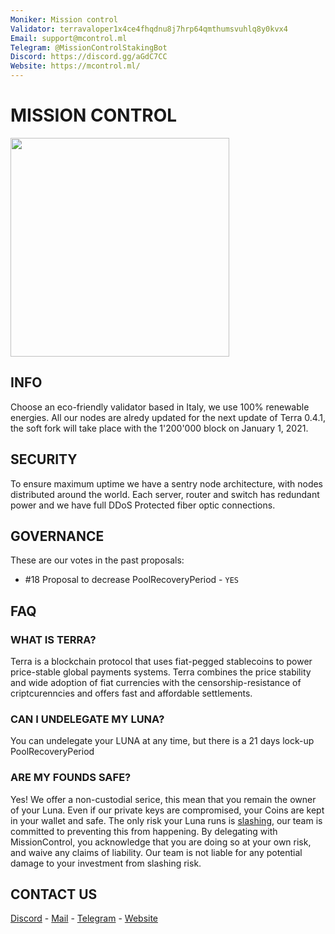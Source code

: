 ```yaml
---
Moniker: Mission control
Validator: terravaloper1x4ce4fhqdnu8j7hrp64qmthumsvuhlq8y0kvx4
Email: support@mcontrol.ml
Telegram: @MissionControlStakingBot
Discord: https://discord.gg/aGdC7CC
Website: https://mcontrol.ml/
---
```


# MISSION CONTROL

<img src="https://missioncontrolv.keybase.pub/banner.jpg" width="350px"></img>

## INFO
Choose an eco-friendly validator based in Italy, we use 100% renewable energies. All our nodes are alredy updated for the next update of Terra 0.4.1, the soft fork will take place with the 1'200'000 block on January 1, 2021.
## SECURITY
To ensure maximum uptime we have a sentry node architecture, with nodes distributed around the world. Each server, router and switch has redundant power and we have full DDoS Protected fiber optic connections.
## GOVERNANCE
These are our votes in the past proposals:
- #18 Proposal to decrease PoolRecoveryPeriod - `YES`

## FAQ
### WHAT IS TERRA?
Terra is a blockchain protocol that uses fiat-pegged stablecoins to power price-stable global payments systems. Terra combines the price stability and wide adoption of fiat currencies with the censorship-resistance of criptcurenncies and offers fast and affordable settlements.
### CAN I UNDELEGATE MY LUNA?
You can undelegate your LUNA at any time, but there is a 21 days lock-up PoolRecoveryPeriod
### ARE MY FOUNDS SAFE?
Yes! We offer a non-custodial serice, this mean that you remain the owner of your Luna. Even if our private keys are compromised, your Coins are kept in your wallet and safe.
The only risk your Luna runs is [slashing](https://docs.terra.money/validators.html#slashing-risks), our team is committed to preventing this from happening. By delegating with MissionControl, you acknowledge that you are doing so at your own risk, and waive any claims of liability. Our team is not liable for any potential damage to your investment from slashing risk.
## CONTACT US
[Discord](https://discord.gg/DaXu4ZmSKv) -  [Mail](mailto:support@mcontrol.ml) - [Telegram](https://telegram.me/MissionControlStakingBot) - [Website](https://mcontrol.ml)
